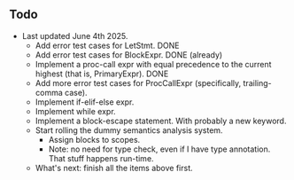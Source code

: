 ## Todo

- Last updated June 4th 2025.
  - Add error test cases for LetStmt. DONE
  - Add error test cases for BlockExpr. DONE (already)
  - Implement a proc-call expr with equal precedence to the current highest
    (that is, PrimaryExpr). DONE
  - Add more error test cases for ProcCallExpr (specifically, trailing-comma
    case).
  - Implement if-elif-else expr.
  - Implement while expr.
  - Implement a block-escape statement. With probably a new keyword.
  - Start rolling the dummy semantics analysis system.
    - Assign blocks to scopes.
    - Note: no need for type check, even if I have type annotation. That stuff
      happens run-time.
  - What's next: finish all the items above first.
